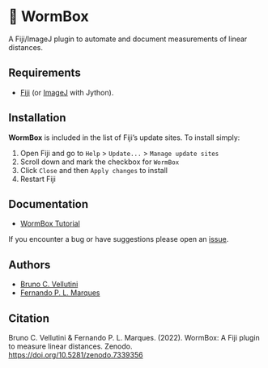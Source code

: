 # :bug: WormBox

A Fiji/ImageJ plugin to automate and document measurements of linear distances.

## Requirements

- [Fiji](http://fiji.sc/) (or [ImageJ](http://rsbweb.nih.gov/ij/) with Jython).

## Installation

**WormBox** is included in the list of Fiji’s update sites. To install simply:

1. Open Fiji and go to `Help` > `Update...` > `Manage update sites`
2. Scroll down and mark the checkbox for `WormBox`
3. Click `Close` and then `Apply changes` to install
4. Restart Fiji

## Documentation

- [WormBox Tutorial](WormBox_Tutorial.md)

If you encounter a bug or have suggestions please open an [issue](https://github.com/bruvellu/WormBox/issues).

## Authors

- [Bruno C. Vellutini](https://brunovellutini.com/)
- [Fernando P. L. Marques](http://lhe.ib.usp.br/lhe/)

## Citation

Bruno C. Vellutini & Fernando P. L. Marques. (2022). WormBox: A Fiji plugin to measure linear distances. Zenodo. https://doi.org/10.5281/zenodo.7339356

